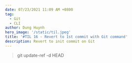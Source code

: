 ```yaml
---
date: 07/23/2021 11:09 AM +0800
tag:
  - Git
  - CLI
author: Dung Huynh
hero_image: '/static/til.jpeg'
title: '#TIL 16 - Revert to 1st commit with Git command'
description: Revert to init commit on Git
---
```


> git update-ref -d HEAD
